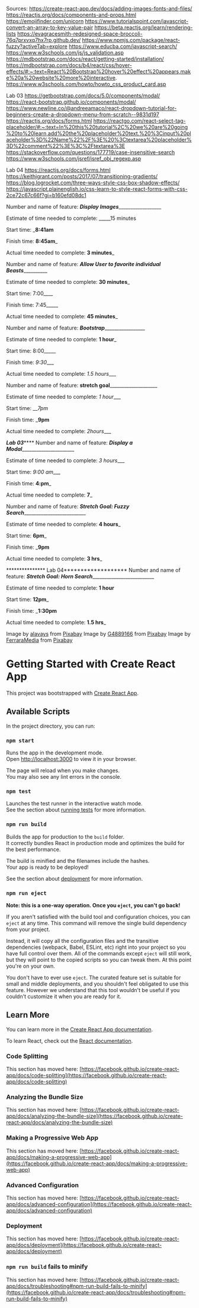 


Sources:
https://create-react-app.dev/docs/adding-images-fonts-and-files/
https://reactjs.org/docs/components-and-props.html
https://emojifinder.com/unicorn
https://www.tutorialspoint.com/javascript-convert-an-array-to-key-value-pair
https://beta.reactjs.org/learn/rendering-lists
https://evagracesmith-redesigned-space-broccoli-76q7prxvxq7hx7rp.github.dev/
https://www.npmjs.com/package/react-fuzzy?activeTab=explore
https://www.educba.com/javascript-search/
https://www.w3schools.com/js/js_validation.asp
https://mdbootstrap.com/docs/react/getting-started/installation/
https://mdbootstrap.com/docs/b4/react/css/hover-effects/#:~:text=React%20Bootstrap%20hover%20effect%20appears,make%20a%20website%20more%20interactive.
https://www.w3schools.com/howto/howto_css_product_card.asp


Lab 03
https://getbootstrap.com/docs/5.0/components/modal/
https://react-bootstrap.github.io/components/modal/
https://www.newline.co/@andreeamaco/react-dropdown-tutorial-for-beginners-create-a-dropdown-menu-from-scratch--9831d197
https://reactjs.org/docs/forms.html
https://reactgo.com/react-select-tag-placeholder/#:~:text=In%20this%20tutorial%2C%20we%20are%20going%20to%20learn,add%20the%20placeholder%20text.%20%3Cinput%20placeholder%3D%22Name%22%2F%3E%20%3Ctextarea%20placeholder%3D%22comment%22%3E%3C%2Ftextarea%3E
https://stackoverflow.com/questions/177719/case-insensitive-search
https://www.w3schools.com/jsref/jsref_obj_regexp.asp

Lab 04
https://reactjs.org/docs/forms.html
https://keithjgrant.com/posts/2017/07/transitioning-gradients/
https://blog.logrocket.com/three-ways-style-css-box-shadow-effects/
https://javascript.plainenglish.io/css-learn-to-style-react-forms-with-css-2ce72c67c66f?gi=b160efd08dc1





Number and name of feature: _______Display Images_________________________

Estimate of time needed to complete: _____15 minutes

Start time: ___8:41am__

Finish time: __8:45am___

Actual time needed to complete: __3 minutes___

Number and name of feature: ___________Allow User to favorite individual Beasts_____________________

Estimate of time needed to complete: __30 minutes___

Start time: 7:00____

Finish time: 7:45_____

Actual time needed to complete: __45 minutes___

Number and name of feature: _______Bootstrap________________________

Estimate of time needed to complete: __1 hour___

Start time: 8:00_____

Finish time: _9:30____

Actual time needed to complete: _1.5 hours____

Number and name of feature: ______stretch goal__________________________

Estimate of time needed to complete: _1 hour____

Start time: ___7pm_

Finish time: ___9pm__

Actual time needed to complete: _2hours____

*****************Lab 03*********************
Number and name of feature: _____Display a Modal___________________________

Estimate of time needed to complete: _3 hours____

Start time: _9:00 am____

Finish time: __4:pm___

Actual time needed to complete: __7___

Number and name of feature: ___Stretch Goal: Fuzzy Search_____________________________

Estimate of time needed to complete: __4 hours___

Start time: __6pm___

Finish time: ___9pm__

Actual time needed to complete: __3 hrs___

*************** Lab 04*******************
Number and name of feature: ___Stretch Goal: Horn Search_____________________________

Estimate of time needed to complete: __1 hour__

Start time: __12pm___

Finish time: ___1:30pm__

Actual time needed to complete: __1.5 hrs___



Image by <a href="https://pixabay.com/users/alavays-9498199/?utm_source=link-attribution&amp;utm_medium=referral&amp;utm_campaign=image&amp;utm_content=4505114">alavays</a> from <a href="https://pixabay.com//?utm_source=link-attribution&amp;utm_medium=referral&amp;utm_campaign=image&amp;utm_content=4505114">Pixabay</a>
Image by <a href="https://pixabay.com/users/g4889166-4889166/?utm_source=link-attribution&amp;utm_medium=referral&amp;utm_campaign=image&amp;utm_content=2253941">G4889166</a> from <a href="https://pixabay.com//?utm_source=link-attribution&amp;utm_medium=referral&amp;utm_campaign=image&amp;utm_content=2253941">Pixabay</a>
Image by <a href="https://pixabay.com/users/ferraramedia-28670540/?utm_source=link-attribution&amp;utm_medium=referral&amp;utm_campaign=image&amp;utm_content=7325913">FerraraMedia</a> from <a href="https://pixabay.com//?utm_source=link-attribution&amp;utm_medium=referral&amp;utm_campaign=image&amp;utm_content=7325913">Pixabay</a>


# Getting Started with Create React App

This project was bootstrapped with [Create React App](https://github.com/facebook/create-react-app).

## Available Scripts

In the project directory, you can run:

### `npm start`

Runs the app in the development mode.\
Open [http://localhost:3000](http://localhost:3000) to view it in your browser.

The page will reload when you make changes.\
You may also see any lint errors in the console.

### `npm test`

Launches the test runner in the interactive watch mode.\
See the section about [running tests](https://facebook.github.io/create-react-app/docs/running-tests) for more information.

### `npm run build`

Builds the app for production to the `build` folder.\
It correctly bundles React in production mode and optimizes the build for the best performance.

The build is minified and the filenames include the hashes.\
Your app is ready to be deployed!

See the section about [deployment](https://facebook.github.io/create-react-app/docs/deployment) for more information.

### `npm run eject`

**Note: this is a one-way operation. Once you `eject`, you can't go back!**

If you aren't satisfied with the build tool and configuration choices, you can `eject` at any time. This command will remove the single build dependency from your project.

Instead, it will copy all the configuration files and the transitive dependencies (webpack, Babel, ESLint, etc) right into your project so you have full control over them. All of the commands except `eject` will still work, but they will point to the copied scripts so you can tweak them. At this point you're on your own.

You don't have to ever use `eject`. The curated feature set is suitable for small and middle deployments, and you shouldn't feel obligated to use this feature. However we understand that this tool wouldn't be useful if you couldn't customize it when you are ready for it.

## Learn More

You can learn more in the [Create React App documentation](https://facebook.github.io/create-react-app/docs/getting-started).

To learn React, check out the [React documentation](https://reactjs.org/).

### Code Splitting

This section has moved here: [https://facebook.github.io/create-react-app/docs/code-splitting](https://facebook.github.io/create-react-app/docs/code-splitting)

### Analyzing the Bundle Size

This section has moved here: [https://facebook.github.io/create-react-app/docs/analyzing-the-bundle-size](https://facebook.github.io/create-react-app/docs/analyzing-the-bundle-size)

### Making a Progressive Web App

This section has moved here: [https://facebook.github.io/create-react-app/docs/making-a-progressive-web-app](https://facebook.github.io/create-react-app/docs/making-a-progressive-web-app)

### Advanced Configuration

This section has moved here: [https://facebook.github.io/create-react-app/docs/advanced-configuration](https://facebook.github.io/create-react-app/docs/advanced-configuration)

### Deployment

This section has moved here: [https://facebook.github.io/create-react-app/docs/deployment](https://facebook.github.io/create-react-app/docs/deployment)

### `npm run build` fails to minify

This section has moved here: [https://facebook.github.io/create-react-app/docs/troubleshooting#npm-run-build-fails-to-minify](https://facebook.github.io/create-react-app/docs/troubleshooting#npm-run-build-fails-to-minify)